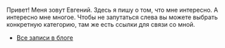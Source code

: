 Привет! Меня зовут Евгений. Здесь я пишу о том, что мне интересно. А интересно мне многое. Чтобы не запутаться слева вы можете выбрать конкретную категорию, там же есть ссылки для связи со мной.

* [Все записи в блоге](/post/)

